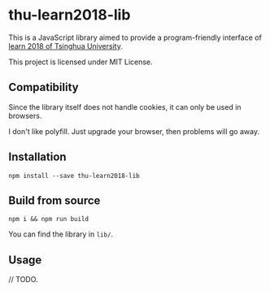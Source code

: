 # thu-learn2018-lib

This is a JavaScript library aimed to provide a program-friendly interface of [learn 2018 of Tsinghua University](https://leran2018.tsinghua.edu.cn).

This project is licensed under MIT License.

## Compatibility

Since the library itself does not handle cookies, it can only be used in browsers.

I don't like polyfill. Just upgrade your browser, then problems will go away.

## Installation

`npm install --save thu-learn2018-lib`

## Build from source

`npm i && npm run build`

You can find the library in `lib/`.

## Usage

// TODO.